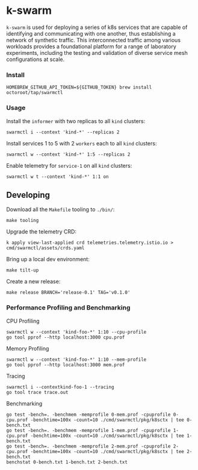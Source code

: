 # k-swarm
`k-swarm` is used for deploying a series of k8s services that are capable of identifying and communicating with one another, thus establishing a network of synthetic traffic. This interconnected traffic among various workloads provides a foundational platform for a range of laboratory experiments, including the testing and validation of diverse service mesh configurations at scale.

### Install

```
HOMEBREW_GITHUB_API_TOKEN=${GITHUB_TOKEN} brew install octoroot/tap/swarmctl
```

### Usage

Install the `informer` with two replicas to all `kind` clusters:
```
swarmctl i --context 'kind-*' --replicas 2
```

Install services 1 to 5 with 2 `workers` each to all `kind` clusters:
```
swarmctl w --context 'kind-*' 1:5 --replicas 2
```

Enable telemetry for `service-1` on all `kind` clusters:
```
swarmctl w t --context 'kind-*' 1:1 on
```

## Developing

Download all the `Makefile` tooling to `./bin/`:
```
make tooling
```

Upgrade the telemetry CRD:
```
k apply view-last-applied crd telemetries.telemetry.istio.io > cmd/swarmctl/assets/crds.yaml
```

Bring up a local dev environment:
```
make tilt-up
```

Create a new release:
```
make release BRANCH='release-0.1' TAG='v0.1.0'
```

### Performance Profiling and Benchmarking
CPU Profiling
```
swarmctl w --context 'kind-foo-*' 1:10 --cpu-profile
go tool pprof --http localhost:3000 cpu.prof
```

Memory Profiling
```
swarmctl w --context 'kind-foo-*' 1:10 --mem-profile
go tool pprof --http localhost:3000 mem.prof
```

Tracing
```
swarmctl i --contextkind-foo-1 --tracing
go tool trace trace.out
```

Benchmarking
```
go test -bench=. -benchmem -memprofile 0-mem.prof -cpuprofile 0-cpu.prof -benchtime=100x -count=10 ./cmd/swarmctl/pkg/k8sctx | tee 0-bench.txt
go test -bench=. -benchmem -memprofile 1-mem.prof -cpuprofile 1-cpu.prof -benchtime=100x -count=10 ./cmd/swarmctl/pkg/k8sctx | tee 1-bench.txt
go test -bench=. -benchmem -memprofile 2-mem.prof -cpuprofile 2-cpu.prof -benchtime=100x -count=10 ./cmd/swarmctl/pkg/k8sctx | tee 2-bench.txt
benchstat 0-bench.txt 1-bench.txt 2-bench.txt
```
